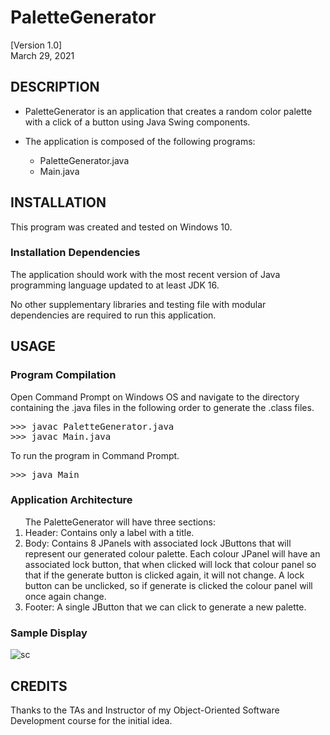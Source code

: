 # PaletteGenerator
[Version 1.0] <br/>
March 29, 2021

## DESCRIPTION

- PaletteGenerator is an application that creates a random color palette with 
a click of a button using Java Swing components.

- The application is composed of the following programs:
	- PaletteGenerator.java
	- Main.java	

## INSTALLATION

This program was created and tested on Windows 10.

### Installation Dependencies

The application should work with the most recent version of Java programming 
language updated to at least JDK 16.

No other supplementary libraries and testing file with modular dependencies 
are required to run this application.

## USAGE

### Program Compilation 

Open Command Prompt on Windows OS and navigate to the directory containing the 
.java files in the following order to generate the .class files.

<pre>
>>> javac PaletteGenerator.java
>>> javac Main.java
</pre>

To run the program in Command Prompt.

<pre>
>>> java Main
</pre>

### Application Architecture

<ol>
The PaletteGenerator will have three sections:
<li> Header: Contains only a label with a title.
<li> Body: Contains 8 JPanels with associated lock JButtons that will represent our generated colour palette. Each colour JPanel will have an associated lock button, that when clicked will lock that colour panel so that if the generate button is clicked again, it will not change. A lock button can be unclicked, so if generate is clicked the colour panel will once again change.
<li> Footer: A single JButton that we can click to generate a new palette.
</ol>

### Sample Display

![sc](https://user-images.githubusercontent.com/55768917/120088024-ccf52500-c0ba-11eb-92ef-443aa1b6e073.jpg)

## CREDITS

Thanks to the TAs and Instructor of my Object-Oriented Software Development 
course for the initial idea.
